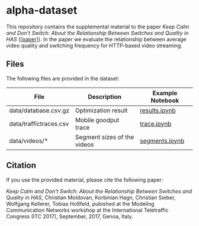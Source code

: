 # alpha-dataset

This repository contains the supplemental material to the paper *Keep Calm and Don't Switch: About the Relationship Between Switches and Quality in HAS* ([[paper]](https://mediatum.ub.tum.de/doc/1415867/1415867.pdf)).
In the paper we evaluate the relationship between average video quality and switching frequency for HTTP-based video streaming.

## Files

The following files are provided in the dataset:

| File                   | Description                         | Example Notebook                           |
|------------------------|-------------------------------------|--------------------------------------------|
| data/database.csv.gz   | Optimization result                 | [results.ipynb](notebooks/results.ipynb)   |
| data/traffictraces.csv | Mobile goodput trace                | [trace.ipynb](notebooks/trace.ipynb)       |
| data/videos/*          | Segment sizes of the videos         | [segments.ipynb](notebooks/segments.ipynb) |

## Citation

If you use the provided material, please cite the following paper:

*Keep Calm and Don't Switch: About the Relationship Between Switches and Quality in HAS*, Christian Moldovan, Korbinian Hagn, Christian Sieber, Wolfgang Kellerer, Tobias Hoßfeld, pubished at the Modeling Communication Networks workshop at the International Teletraffic Congress (ITC 2017), September, 2017, Genoa, Italy.
